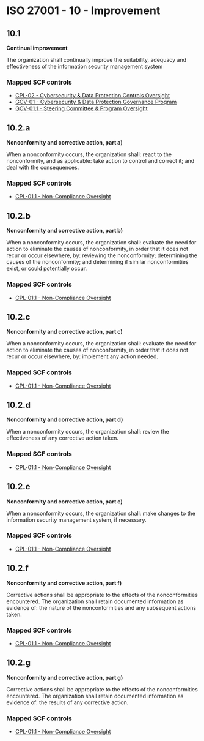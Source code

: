 # ISO 27001 - 10 - Improvement
## 10.1
**Continual improvement**

The organization shall continually improve the suitability, adequacy and effectiveness of the information security management system

### Mapped SCF controls
- [CPL-02 - Cybersecurity & Data Protection Controls Oversight](../scf/cpl-02-cybersecurity&dataprotectioncontrolsoversight.md)
- [GOV-01 - Cybersecurity & Data Protection Governance Program](../scf/gov-01-cybersecurity&dataprotectiongovernanceprogram.md)
- [GOV-01.1 - Steering Committee & Program Oversight](../scf/gov-011-steeringcommittee&programoversight.md)

## 10.2.a
**Nonconformity and corrective action, part a)**

When a nonconformity occurs, the organization shall: react to the nonconformity, and as applicable: take action to control and correct it; and deal with the consequences.

### Mapped SCF controls
- [CPL-01.1 - Non-Compliance Oversight](../scf/cpl-011-non-complianceoversight.md)

## 10.2.b
**Nonconformity and corrective action, part b)**

When a nonconformity occurs, the organization shall: evaluate the need for action to eliminate the causes of nonconformity, in order that it does not recur or occur elsewhere, by: reviewing the nonconformity; determining the causes of the nonconformity; and determining if similar nonconformities exist, or could potentially occur.

### Mapped SCF controls
- [CPL-01.1 - Non-Compliance Oversight](../scf/cpl-011-non-complianceoversight.md)

## 10.2.c
**Nonconformity and corrective action, part c)**

When a nonconformity occurs, the organization shall: evaluate the need for action to eliminate the causes of nonconformity, in order that it does not recur or occur elsewhere, by: implement any action needed.

### Mapped SCF controls
- [CPL-01.1 - Non-Compliance Oversight](../scf/cpl-011-non-complianceoversight.md)

## 10.2.d
**Nonconformity and corrective action, part d)**

When a nonconformity occurs, the organization shall: review the effectiveness of any corrective action taken.

### Mapped SCF controls
- [CPL-01.1 - Non-Compliance Oversight](../scf/cpl-011-non-complianceoversight.md)

## 10.2.e
**Nonconformity and corrective action, part e)**

When a nonconformity occurs, the organization shall: make changes to the information security management system, if necessary.

### Mapped SCF controls
- [CPL-01.1 - Non-Compliance Oversight](../scf/cpl-011-non-complianceoversight.md)

## 10.2.f
**Nonconformity and corrective action, part f)**

Corrective actions shall be appropriate to the effects of the nonconformities encountered. The organization shall retain documented information as evidence of: the nature of the nonconformities and any subsequent actions taken.

### Mapped SCF controls
- [CPL-01.1 - Non-Compliance Oversight](../scf/cpl-011-non-complianceoversight.md)

## 10.2.g
**Nonconformity and corrective action, part g)**

Corrective actions shall be appropriate to the effects of the nonconformities encountered. The organization shall retain documented information as evidence of: the results of any corrective action.

### Mapped SCF controls
- [CPL-01.1 - Non-Compliance Oversight](../scf/cpl-011-non-complianceoversight.md)
